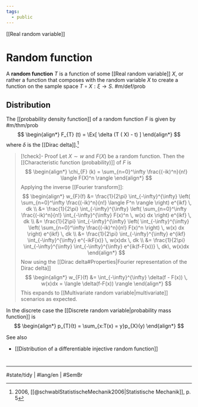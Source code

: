```yaml
---
tags:
  - public
---
```

[[Real random variable]]
# Random function

A **random function** $T$ is a function of some [[Real random variable]] $X$,
or rather a function that composes with the random variable $X$ to create a function on the sample space $T \circ X : \xi \to S$. #m/def/prob

## Distribution

The [[probability density function]] of a random function $F$ is given by #m/thm/prob
$$
\begin{align*}
F_{T} (t) = \Ex[ \delta (T ( X) - t) ]
\end{align*}
$$
where $\delta$ is the [[Dirac delta]].[^schw]

[^schw]: 2006, [[@schwablStatistischeMechanik2006|Statistische Mechanik]], p. 5

> [!check]- Proof
> Let $X \sim w$ and $F(X)$ be a random function.
> Then the [[Characteristic function (probability)]] of $F$ is
> $$
> \begin{align*}
> \chi_{F} (k) = \sum_{n=0}^\infty \frac{(-ik)^n}{n!} \langle F(X)^n \rangle 
> \end{align*}
> $$
> Applying the inverse [[Fourier transform]]:
> $$
> \begin{align*}
> w_{F}(f) &= \frac{1}{2\pi} \int_{-\infty}^{\infty} \left( \sum_{n=0}^\infty \frac{(-ik)^n}{n!} \langle F^n \rangle  \right) e^{ikf} \, dk \\
> &= \frac{1}{2\pi} \int_{-\infty}^{\infty} \left( \sum_{n=0}^\infty \frac{(-ik)^n}{n!} \int_{-\infty}^{\infty} F(x)^n \, w(x) dx   \right) e^{ikf} \, dk \\
> &= \frac{1}{2\pi} \int_{-\infty}^{\infty} \left( \int_{-\infty}^{\infty} \left( \sum_{n=0}^\infty \frac{(-ik)^n}{n!} F(x)^n \right) \, w(x) dx   \right) e^{ikf} \, dk \\
> &= \frac{1}{2\pi} \int_{-\infty}^{\infty} e^{ikf} \int_{-\infty}^{\infty}  e^{-ikF(x)} \, w(x)dx  \, dk \\
> &= \frac{1}{2\pi} \int_{-\infty}^{\infty} \int_{-\infty}^{\infty}  e^{ik(f-F(x))} \, dk\, w(x)dx  
> \end{align*}
> $$
> Now using the [[Dirac delta#Properties|Fourier representation of the Dirac delta]]
> $$
> \begin{align*}
> w_{F}(f) &=  \int_{-\infty}^{\infty} \delta(f - F(x)) \, w(x)dx = \langle \delta(f-F(x)) \rangle
> \end{align*}
> $$
> This expands to [[Multivariate random variable|multivariate]] scenarios as expected. <span class="QED"/>

In the discrete case the [[Discrete random variable|probability mass function]] is
$$
\begin{align*}
p_{T}(t) = \sum_{x:T(x) = y}p_{X}(y)
\end{align*}
$$

See also

- [[Distribution of a differentiable injective random function]]

#
---
#state/tidy | #lang/en | #SemBr 